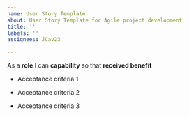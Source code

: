 ```yaml
---
name: User Story Template
about: User Story Template for Agile project development
title: ''
labels: ''
assignees: JCav23

---
```


As a **role** I can **capability** so that **received benefit**

- Acceptance criteria 1

- Acceptance criteria 2

- Acceptance criteria 3
